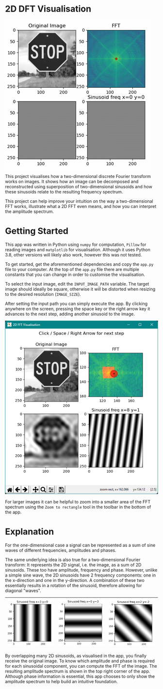 # 2D DFT Visualisation

![Animation](docs/animation.gif)

This project visualises how a two-dimensional discrete Fourier transform works on images. It shows how an image can be decomposed and reconstructed using superposition of two-dimensional sinusoids and how these sinusoids relate to the resulting frequency spectrum.

This project can help improve your intuition on the way a two-dimensional FFT works, illustrate what a 2D FFT even means, and how you can interpret the amplitude spectrum.

# Getting Started

This app was written in Python using `numpy` for computation, `Pillow` for reading images and `matplotlib` for visualisation. Although it uses Python 3.8, other versions will likely also work, however this was not tested.

To get started, get the aforementioned dependencies and copy the `app.py` file to your computer. At the top of the `app.py` file there are multiple constants that you can change in order to customise the visualisation.

To select the input image, edit the `INPUT_IMAGE_PATH` variable. The target image should ideally be square, otherwise it will be distorted when resizing to the desired resolution (`IMAGE_SIZE`).

After setting the input path you can simply execute the app. By clicking anywhere on the screen, pressing the space key or the right arrow key it advances to the next step, adding another sinusoid to the image.

![](docs/app.png)

For larger images it can be helpful to zoom into a smaller area of the FFT spectrum using the `Zoom to rectangle` tool in the toolbar in the bottom of the app.

# Explanation

For the one-dimensional case a signal can be represented as a sum of sine waves of different frequencies, amplitudes and phases.

The same underlying idea is also true for a two-dimensional Fourier transform: It represents the 2D signal, i.e. the image, as a sum of 2D sinusoids. These too have amplitude, frequency and phase. However, unlike a simple sine wave, the 2D sinusoids have 2 frequency components: one in the x-direction and one in the y-direction. A combination of these two essentially results in a rotation of the sinusoid, therefore allowing for diagonal "waves".

| ![](docs/horizontal_sinusoid.png) | ![](docs/vertical_sinusoid.png) | ![](docs/diagonal_sinusoid.png) |
| --------------------------------- | ------------------------------- | ------------------------------- |

By overlapping many 2D sinusoids, as visualised in the app, you finally receive the original image. To know which amplitude and phase is required for each sinusoidal component, you can compute the FFT of the image. The resulting amplitude spectrum is shown in the top right corner of the app. Although phase information is essential, this app chooses to only show the amplitude spectrum to help build an intuitive foundation.





